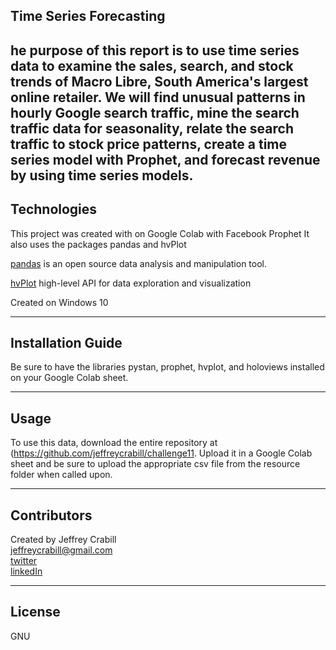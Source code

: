 ## Time Series Forecasting
he purpose of this report is to use time series data to examine the sales, search, and stock trends of Macro Libre, South America's largest online retailer. We will find unusual patterns in hourly Google search traffic, mine the search traffic data for seasonality, relate the search traffic to stock price patterns, create a time series model with Prophet, and forecast revenue by using time series models.
---

## Technologies
This project was created with on Google Colab with Facebook Prophet  It also uses the packages pandas and hvPlot

[pandas](https://pandas.pydata.org/) is an open source data analysis and manipulation tool.

[hvPlot](https://hvplot.holoviz.org/index.html)  high-level API for data exploration and visualization



Created on Windows 10

---

## Installation Guide

Be sure to have the libraries pystan, prophet, hvplot, and holoviews installed on your Google Colab sheet.

---

## Usage
To use this data, download the entire repository at (https://github.com/jeffreycrabill/challenge11.  Upload it in a Google Colab sheet and be sure to upload the appropriate csv file from the resource folder when called upon.  <br>



---

## Contributors
Created by Jeffrey Crabill  
jeffreycrabill@gmail.com  
[twitter](twitter.com/jeffcrabill)  
[linkedIn](linkedin.com/jeffreycrabill)  

---

## License

GNU